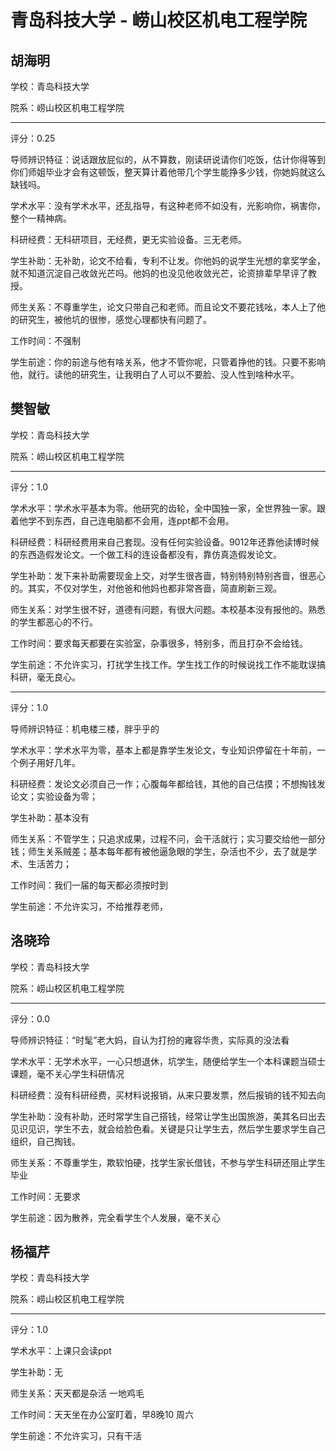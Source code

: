 # 青岛科技大学 - 崂山校区机电工程学院

## 胡海明

学校：青岛科技大学

院系：崂山校区机电工程学院

* * *

评分：0.25

导师辨识特征：说话跟放屁似的，从不算数，刚读研说请你们吃饭，估计你得等到你们师姐毕业才会有这顿饭，整天算计着他带几个学生能挣多少钱，你她妈就这么缺钱吗。

学术水平：没有学术水平，还乱指导，有这种老师不如没有，光影响你，祸害你，整个一精神病。

科研经费：无科研项目，无经费，更无实验设备。三无老师。

学生补助：无补助，论文不给看，专利不让发。你他妈的说学生光想的拿奖学金，就不知道沉淀自己收敛光芒吗。他妈的也没见他收敛光芒，论资排辈早早评了教授。

师生关系：不尊重学生，论文只带自己和老师。而且论文不要花钱吆，本人上了他的研究生，被他坑的很惨，感觉心理都快有问题了。

工作时间：不强制

学生前途：你的前途与他有啥关系，他才不管你呢，只管着挣他的钱。只要不影响他，就行。读他的研究生，让我明白了人可以不要脸、没人性到啥种水平。

## 樊智敏

学校：青岛科技大学

院系：崂山校区机电工程学院

* * *

评分：1.0

学术水平：学术水平基本为零。他研究的齿轮，全中国独一家，全世界独一家。跟着他学不到东西，自己连电脑都不会用，连ppt都不会用。

科研经费：科研经费用来自己套现。没有任何实验设备。9012年还靠他读博时候的东西造假发论文。一个做工科的连设备都没有，靠仿真造假发论文。

学生补助：发下来补助需要现金上交，对学生很吝啬，特别特别特别吝啬，很恶心的。其实，不仅对学生，对他爸和他妈也都非常吝啬，简直刷新三观。

师生关系：对学生很不好，道德有问题，有很大问题。本校基本没有报他的。熟悉的学生都恶心的不行。

工作时间：要求每天都要在实验室，杂事很多，特别多，而且打杂不会给钱。

学生前途：不允许实习，打扰学生找工作。学生找工作的时候说找工作不能耽误搞科研，毫无良心。

* * *

评分：1.0

导师辨识特征：机电楼三楼，胖乎乎的

学术水平：学术水平为零，基本上都是靠学生发论文，专业知识停留在十年前，一个例子用好几年。

科研经费：发论文必须自己一作；心腹每年都给钱，其他的自己估摸；不想掏钱发论文；实验设备为零；

学生补助：基本没有

师生关系：不管学生；只追求成果，过程不问，会干活就行；实习要交给他一部分钱；师生关系贼差；基本每年都有被他逼急眼的学生，杂活也不少，去了就是学术、生活苦力；

工作时间：我们一届的每天都必须按时到

学生前途：不允许实习，不给推荐老师，

## 洛晓玲

学校：青岛科技大学

院系：崂山校区机电工程学院

* * *

评分：0.0

导师辨识特征：“时髦”老大妈，自认为打扮的雍容华贵，实际真的没法看

学术水平：无学术水平，一心只想退休，坑学生，随便给学生一个本科课题当硕士课题，毫不关心学生科研情况

科研经费：没有科研经费，买材料说报销，从来只要发票，然后报销的钱不知去向

学生补助：没有补助，还时常学生自己搭钱，经常让学生出国旅游，美其名曰出去见识见识，学生不去，就会给脸色看。关键是只让学生去，然后学生要求学生自己组织，自己掏钱。

师生关系：不尊重学生，欺软怕硬，找学生家长借钱，不参与学生科研还阻止学生毕业

工作时间：无要求

学生前途：因为散养，完全看学生个人发展，毫不关心

## 杨福芹

学校：青岛科技大学

院系：崂山校区机电工程学院

* * *

评分：1.0

学术水平：上课只会读ppt

学生补助：无

师生关系：天天都是杂活 一地鸡毛

工作时间：天天坐在办公室盯着，早8晚10 周六

学生前途：不允许实习，只有干活